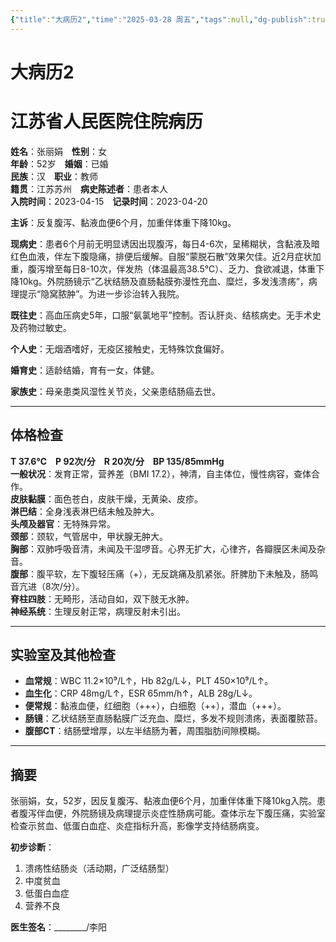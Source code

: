 ```yaml
---
{"title":"大病历2","time":"2025-03-28 周五","tags":null,"dg-publish":true,"permalink":"/200 学习/208 内科学/第04篇 消化系统/第00章 操作实践/大病历2/","dgPassFrontmatter":true,"created":"2025-03-28T18:26:00.446+08:00","updated":"2025-03-28T18:26:12.020+08:00"}
---
```


# 大病历2
# 江苏省人民医院住院病历  

**姓名**：张丽娟　**性别**：女  
**年龄**：52岁　**婚姻**：已婚  
**民族**：汉　**职业**：教师  
**籍贯**：江苏苏州　**病史陈述者**：患者本人  
**入院时间**：2023-04-15　**记录时间**：2023-04-20  

**主诉**：反复腹泻、黏液血便6个月，加重伴体重下降10kg。  

**现病史**：患者6个月前无明显诱因出现腹泻，每日4-6次，呈稀糊状，含黏液及暗红色血液，伴左下腹隐痛，排便后缓解。自服“蒙脱石散”效果欠佳。近2月症状加重，腹泻增至每日8-10次，伴发热（体温最高38.5℃）、乏力、食欲减退，体重下降10kg。外院肠镜示“乙状结肠及直肠黏膜弥漫性充血、糜烂，多发浅溃疡”，病理提示“隐窝脓肿”。为进一步诊治转入我院。  

**既往史**：高血压病史5年，口服“氨氯地平”控制。否认肝炎、结核病史。无手术史及药物过敏史。  

**个人史**：无烟酒嗜好，无疫区接触史，无特殊饮食偏好。  

**婚育史**：适龄结婚，育有一女，体健。  

**家族史**：母亲患类风湿性关节炎，父亲患结肠癌去世。  

----------------------------------------

## 体格检查  
**T 37.6℃　P 92次/分　R 20次/分　BP 135/85mmHg**  
**一般状况**：发育正常，营养差（BMI 17.2），神清，自主体位，慢性病容，查体合作。  
**皮肤黏膜**：面色苍白，皮肤干燥，无黄染、皮疹。  
**淋巴结**：全身浅表淋巴结未触及肿大。  
**头颅及器官**：无特殊异常。  
**颈部**：颈软，气管居中，甲状腺无肿大。  
**胸部**：双肺呼吸音清，未闻及干湿啰音。心界无扩大，心律齐，各瓣膜区未闻及杂音。  
**腹部**：腹平软，左下腹轻压痛（+），无反跳痛及肌紧张。肝脾肋下未触及，肠鸣音亢进（8次/分）。  
**脊柱四肢**：无畸形，活动自如，双下肢无水肿。  
**神经系统**：生理反射正常，病理反射未引出。  

----------------------------------------

## 实验室及其他检查  
- **血常规**：WBC 11.2×10⁹/L↑，Hb 82g/L↓，PLT 450×10⁹/L↑。  
- **血生化**：CRP 48mg/L↑，ESR 65mm/h↑，ALB 28g/L↓。  
- **便常规**：黏液血便，红细胞（+++），白细胞（++），潜血（+++）。  
- **肠镜**：乙状结肠至直肠黏膜广泛充血、糜烂，多发不规则溃疡，表面覆脓苔。  
- **腹部CT**：结肠壁增厚，以左半结肠为著，周围脂肪间隙模糊。  

----------------------------------------

## 摘要  
张丽娟，女，52岁，因反复腹泻、黏液血便6个月，加重伴体重下降10kg入院。患者腹泻伴血便，外院肠镜及病理提示炎症性肠病可能。查体示左下腹压痛，实验室检查示贫血、低蛋白血症、炎症指标升高，影像学支持结肠病变。  

**初步诊断**：  
1. 溃疡性结肠炎（活动期，广泛结肠型）  
2. 中度贫血  
3. 低蛋白血症  
4. 营养不良  

**医生签名**：________/李阳  
















































































































































































































































































































































































































































